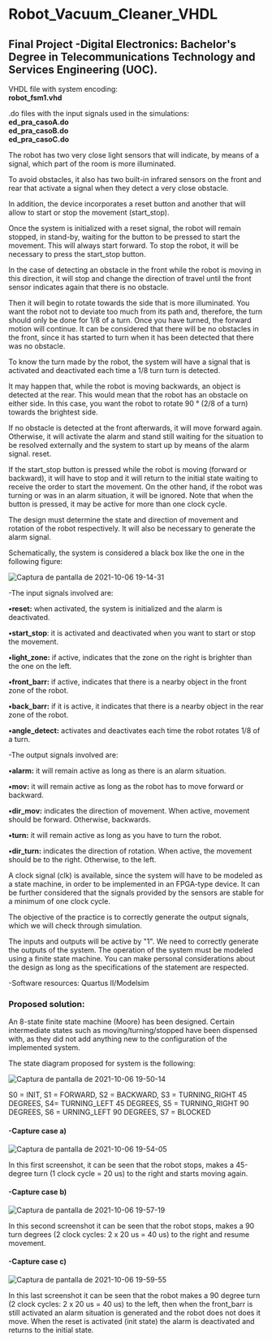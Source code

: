 # Robot_Vacuum_Cleaner_VHDL

## Final Project -Digital Electronics: Bachelor's Degree in Telecommunications Technology and Services Engineering (UOC). 

VHDL file with system encoding:\
**robot_fsm1.vhd** 

.do files with the input signals used in the simulations:\
**ed_pra_casoA.do** \
**ed_pra_casoB.do** \
**ed_pra_casoC.do** 

The robot has two very close light sensors that will indicate, by means of a signal, which part of the room is more illuminated.

To avoid obstacles, it also has two built-in infrared sensors on the front and rear that activate a signal when they detect a very close obstacle.

In addition, the device incorporates a reset button and another that will allow to start or stop the movement (start_stop).

Once the system is initialized with a reset signal, the robot will remain stopped, in stand-by, waiting for the button to be pressed to start the movement. This will always start forward. To stop the robot, it will be necessary to press the start_stop button.

In the case of detecting an obstacle in the front while the robot is moving in this direction, it will stop and change the direction of travel until the front sensor indicates again that there is no obstacle.


Then it will begin to rotate towards the side that is more illuminated. You want the robot not to deviate too much from its path and, therefore, the turn should only be done for 1/8 of a turn. Once you have turned, the forward motion will continue. It can be considered that there will be no obstacles in the front, since it has started to turn when it has been detected that there was no obstacle. 

To know the turn made by the robot, the system will have a signal that is activated and deactivated each time a 1/8 turn turn is detected.

It may happen that, while the robot is moving backwards, an object is detected at the rear. This would mean that the robot has an obstacle on either side. In this case, you want the robot to rotate 90 ° (2/8 of a turn) towards the brightest side.

If no obstacle is detected at the front afterwards, it will move forward again. Otherwise, it will activate the alarm and stand still waiting for the situation to be resolved externally and the system to start up by means of the alarm signal.
reset.

If the start_stop button is pressed while the robot is moving (forward or backward), it will have to stop and it will return to the initial state waiting to receive the order to start the movement. On the other hand, if the robot was turning or was in an alarm situation, it will be ignored. Note that when the button is pressed, it may be active for more than one clock cycle. 

The design must determine the state and direction of movement and rotation of the robot respectively. It will also be necessary to generate the alarm signal.

Schematically, the system is considered a black box like the one in the following figure: 

![Captura de pantalla de 2021-10-06 19-14-31](https://user-images.githubusercontent.com/34940932/136252798-e82f17a5-ba8c-4a9d-9e84-5be907c01628.png)

-The input signals involved are:

  **•reset:** when activated, the system is initialized and the alarm is deactivated.
  
  **•start_stop**: it is activated and deactivated when you want to start or stop the movement.
  
  **•light_zone:** if active, indicates that the zone on the right is brighter than the one on the left.
  
  **•front_barr:** if active, indicates that there is a nearby object in the front zone of the robot.

  **•back_barr:** if it is active, it indicates that there is a nearby object in the rear zone of the robot.

  **•angle_detect:** activates and deactivates each time the robot rotates 1/8 of a turn. 
  
-The output signals involved are:

  **•alarm:** it will remain active as long as there is an alarm situation.

  **•mov:** it will remain active as long as the robot has to move forward or backward.

  **•dir_mov:** indicates the direction of movement. When active, movement should be forward. Otherwise, backwards.

  **•turn:** it will remain active as long as you have to turn the robot.

  **•dir_turn:** indicates the direction of rotation. When active, the movement should be to the right. Otherwise, to the left. 
  
A clock signal (clk) is available, since the system will have to be modeled as a state machine, in order to be implemented in an FPGA-type device. It can be further considered that the signals provided by the sensors are stable for a minimum of one clock cycle.

The objective of the practice is to correctly generate the output signals, which we will check through simulation.

The inputs and outputs will be active by "1". We need to correctly generate the outputs of the system. The operation of the system must be modeled using a finite state machine. You can make personal considerations about the design as long as the specifications of the statement are respected. 

-Software resources: Quartus II/Modelsim 

### Proposed solution:

An 8-state finite state machine (Moore) has been designed. Certain intermediate states such as moving/turning/stopped have been dispensed with, as they did not add anything new to the configuration of the implemented system.

The state diagram proposed for system is the following: 

![Captura de pantalla de 2021-10-06 19-50-14](https://user-images.githubusercontent.com/34940932/136256814-5f914009-56dd-4e24-8dc4-8c1f2479396b.png)

S0 = INIT, S1 = FORWARD, S2 = BACKWARD, S3 = TURNING_RIGHT 45 DEGREES, S4= TURNING_LEFT 45 DEGREES, S5 = TURNING_RIGHT 90 DEGREES, S6 = URNING_LEFT 90 DEGREES, 
S7 = BLOCKED

#### -Capture case a) 

![Captura de pantalla de 2021-10-06 19-54-05](https://user-images.githubusercontent.com/34940932/136257387-954a4a33-acc0-4617-adbf-140aea255f61.png)

In this first screenshot, it can be seen that the robot stops, makes a 45-degree turn (1 clock cycle = 20 us) to the right and starts moving again.

#### -Capture case b)

![Captura de pantalla de 2021-10-06 19-57-19](https://user-images.githubusercontent.com/34940932/136257887-fdc3b210-8f61-40a4-9b69-80c374354fbd.png)

In this second screenshot it can be seen that the robot stops, makes a 90 turn degrees (2 clock cycles: 2 x 20 us = 40 us) to the right and resume movement.

#### -Capture case c)

![Captura de pantalla de 2021-10-06 19-59-55](https://user-images.githubusercontent.com/34940932/136258155-dbadaadd-55a2-4a58-82c4-3303c71d4f62.png)

In this last screenshot it can be seen that the robot makes a 90 degree turn (2 clock cycles: 2 x 20 us = 40 us) to the left, then when the front_barr is still activated an alarm situation is generated and the robot does not does it move. When the reset is activated (init state) the alarm is deactivated and returns to the initial state.














  
  
  
  




